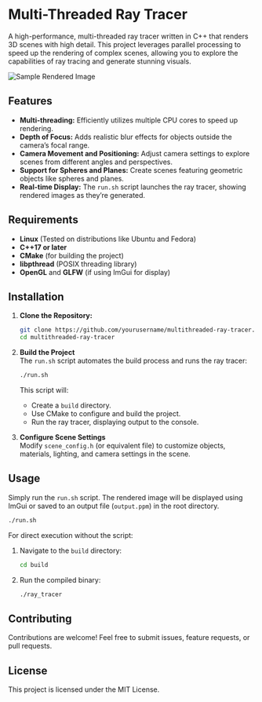 # Multi-Threaded Ray Tracer

A high-performance, multi-threaded ray tracer written in C++ that renders 3D scenes with high detail. This project leverages parallel processing to speed up the rendering of complex scenes, allowing you to explore the capabilities of ray tracing and generate stunning visuals.

![Sample Rendered Image](./sample_render.png)

## Features
- **Multi-threading:** Efficiently utilizes multiple CPU cores to speed up rendering.
- **Depth of Focus:** Adds realistic blur effects for objects outside the camera’s focal range.
- **Camera Movement and Positioning:** Adjust camera settings to explore scenes from different angles and perspectives.
- **Support for Spheres and Planes:** Create scenes featuring geometric objects like spheres and planes.
- **Real-time Display:** The `run.sh` script launches the ray tracer, showing rendered images as they’re generated.

## Requirements
- **Linux** (Tested on distributions like Ubuntu and Fedora)
- **C++17 or later**
- **CMake** (for building the project)
- **libpthread** (POSIX threading library)
- **OpenGL** and **GLFW** (if using ImGui for display)

## Installation

1. **Clone the Repository:**
   ```bash
   git clone https://github.com/yourusername/multithreaded-ray-tracer.git
   cd multithreaded-ray-tracer
   ```

2. **Build the Project**  
   The `run.sh` script automates the build process and runs the ray tracer:
   
   ```bash
   ./run.sh
   ```

   This script will:
   - Create a `build` directory.
   - Use CMake to configure and build the project.
   - Run the ray tracer, displaying output to the console.

3. **Configure Scene Settings**  
   Modify `scene_config.h` (or equivalent file) to customize objects, materials, lighting, and camera settings in the scene.

## Usage
Simply run the `run.sh` script. The rendered image will be displayed using ImGui or saved to an output file (`output.ppm`) in the root directory. 

```bash
./run.sh
```

For direct execution without the script:
1. Navigate to the `build` directory:
   ```bash
   cd build
   ```
2. Run the compiled binary:
   ```bash
   ./ray_tracer
   ```

## Contributing
Contributions are welcome! Feel free to submit issues, feature requests, or pull requests.

## License
This project is licensed under the MIT License.
